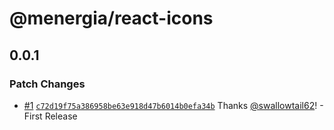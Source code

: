 # @menergia/react-icons

## 0.0.1

### Patch Changes

- [#1](https://github.com/menergia/react-icons/pull/1) [`c72d19f75a386958be63e918d47b6014b0efa34b`](https://github.com/menergia/react-icons/commit/c72d19f75a386958be63e918d47b6014b0efa34b) Thanks [@swallowtail62](https://github.com/swallowtail62)! - First Release
